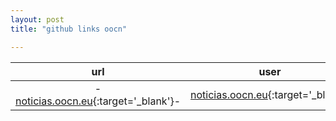 ```yaml
---
layout: post
title: "github links oocn"

---
```


|url|user|repo|indirect|cname|
|:---:|:--:|:---:|:---:|:---:|
|-[noticias.oocn.eu](http://noticias.oocn.eu){:target='_blank'}-| 	[noticias.oocn.eu](http://xooiox.github.io){:target='_blank'}| 	[noticias.oocn.eu](https://github.com/xooiox/xooiox.github.io){:target='_blank'}| 	[noticias.oocn.eu](http://xooiox.github.io/){:target='_blank'}| 	[noticias.oocn.eu](https://github.com/xooiox/xooiox.github.io/blob/master/CNAME){:target='_blank'}|
